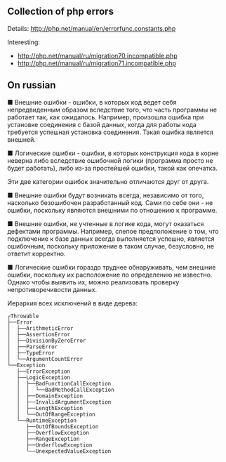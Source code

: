 Collection of php errors
---
Details: http://php.net/manual/en/errorfunc.constants.php

Interesting:

 - http://php.net/manual/ru/migration70.incompatible.php
 - http://php.net/manual/ru/migration71.incompatible.php

On russian
---
■ Внешние ошибки - ошибки, в которых код ведет себя непредвиденным образом вследствие того, что часть программы не работает так, как ожидалось. Например, произошла ошибка при установке соединения с базой данных, когда для работы кода требуется успешная установка соединения. Такая ошибка является внешней.

■ Логические ошибки - ошибки, в которых конструкция кода в корне неверна либо вследствие ошибочной логики (программа просто не будет работать), либо из-за простейшей ошибки, такой как опечатка.

Эти две категории ошибок значительно отличаются друг от друга.

■ Внешние ошибки будут возникать всегда, независимо от того, насколько безошибочен разработанный код. Сами по себе они - не ошибки, поскольку являются внешними по отношению к программе.

■ Внешние ошибки, не учтенные в логике кода, могут оказаться дефектами программы. Например, слепое предположение о том, что подключение к базе данных всегда выполняется успешно, является ошибочным, поскольку приложение в таком случае, безусловно, не ответит корректно.

■ Логические ошибки гораздо труднее обнаруживать, чем внешние ошибки, поскольку их расположение по определению не известно. Однако чтобы выявить их, можно реализовать проверку непротиворечивости данных.

Иерархия всех исключений в виде дерева:
```
┌Throwable
├──Error
│  ├──ArithmeticError
│  ├──AssertionError
│  ├──DivisionByZeroError
│  ├──ParseError
│  ├──TypeError
│  └──ArgumentCountError
└──Exception
   ├──ErrorException
   ├──LogicException
   │  ├──BadFunctionCallException
   │  │  └──BadMethodCallException
   │  ├──DomainException
   │  ├──InvalidArgumentException
   │  ├──LengthException
   │  └──OutOfRangeException
   └──RuntimeException
      ├──OutOfBoundsException
      ├──OverflowException
      ├──RangeException
      ├──UnderflowException
      └──UnexpectedValueException
```
